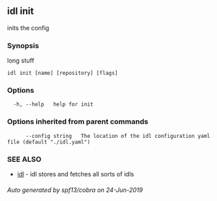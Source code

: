 ## idl init

inits the config

### Synopsis

long stuff

```
idl init [name] [repository] [flags]
```

### Options

```
  -h, --help   help for init
```

### Options inherited from parent commands

```
      --config string   The location of the idl configuration yaml file (default "./idl.yaml")
```

### SEE ALSO

* [idl](idl.md)	 - idl stores and fetches all sorts of idls

###### Auto generated by spf13/cobra on 24-Jun-2019
